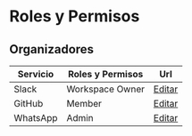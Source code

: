 # Roles y Permisos

## Organizadores

| Servicio | Roles y Permisos | Url |
| --- | --- | -- |
| Slack | Workspace Owner | [Editar](https://javascript-nicaragua.slack.com/admin)
| GitHub | Member | [Editar](https://github.com/orgs/js-ni/teams/organizers/members)
| WhatsApp | Admin | [Editar](https://web.whatsapp.com/)
